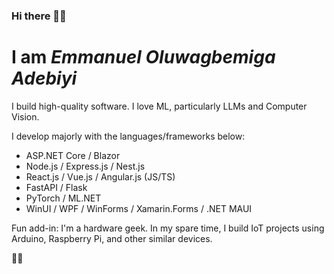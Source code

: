 ### Hi there 👋🏽

# I am ***Emmanuel Oluwagbemiga Adebiyi***

I build high-quality software. I love ML, particularly LLMs and Computer Vision.

I develop majorly with the languages/frameworks below:

* ASP.NET Core / Blazor
* Node.js / Express.js / Nest.js
* React.js / Vue.js / Angular.js (JS/TS)
* FastAPI / Flask
* PyTorch / ML.NET
* WinUI / WPF / WinForms / Xamarin.Forms / .NET MAUI

Fun add-in: I'm a hardware geek. In my spare time, I build IoT projects using Arduino, Raspberry Pi, and other similar devices.

✌🏽
